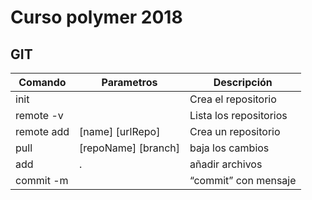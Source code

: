 # Curso polymer 2018

## GIT
|Comando  |Parametros  | Descripción
|-        |-|-
|init	  || Crea el repositorio
|remote -v||	Lista los repositorios
|remote add| [name] [urlRepo]| Crea un repositorio
|pull     |[repoName] [branch]   |	baja los cambios
|add      |.|	añadir archivos
|commit -m||	“commit” con mensaje